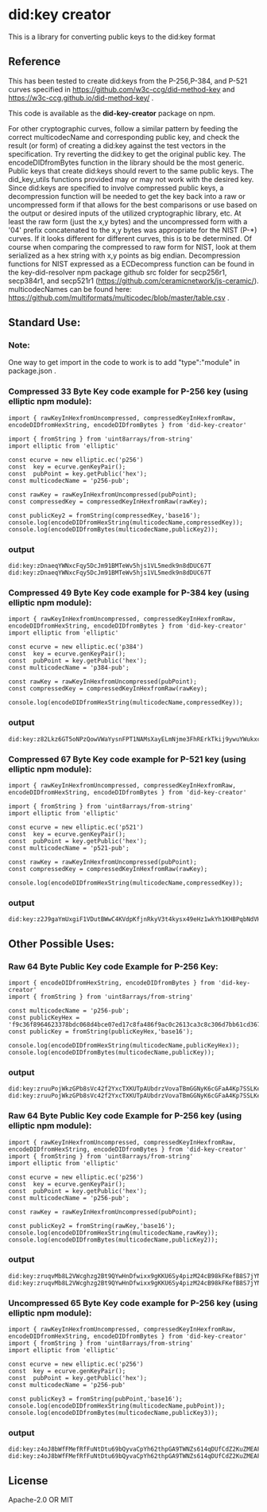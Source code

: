 # did:key creator
This is a library for converting public keys to the did:key format

## Reference
This has been tested to create did:keys from the P-256,P-384, and P-521 curves specified in https://github.com/w3c-ccg/did-method-key
and https://w3c-ccg.github.io/did-method-key/ .

This code is available as the **did-key-creator** package on npm.

For other cryptographic curves, follow a similar pattern by feeding the correct multicodecName and corresponding public key, and check the result (or form) of creating a did:key against the test vectors in the specification. Try reverting the did:key to get the original public key. The encodeDIDfromBytes function in the library should be the most generic. Public keys that create did:keys should revert to the same public keys. The did_key_utils functions provided may or may not work with the desired key. Since did:keys are specified to involve compressed public keys, a decompression function will be needed to get the key back into a raw or uncompressed form if that allows for the best comparisons or use based on the output or desired inputs of the utilized cryptographic library, etc. At least the raw form (just the x,y bytes) and the uncompressed form with a '04' prefix concatenated to the x,y bytes was appropriate for the NIST (P-*) curves. If it looks different for different curves, this is to be determined. Of course when comparing the compressed to raw form for NIST, look at them serialized as a hex string with x,y points as big endian. Decompression functions for NIST expressed as a ECDecompress function can be found in the key-did-resolver npm package github src folder for secp256r1, secp384r1, and secp521r1 (https://github.com/ceramicnetwork/js-ceramic/). multicodecNames can be found here: https://github.com/multiformats/multicodec/blob/master/table.csv .

## Standard Use: 

### Note:
One way to get import in the code to work is to add "type":"module" in package.json .

### Compressed 33 Byte Key code example for P-256 key (using elliptic npm module):
```
import { rawKeyInHexfromUncompressed, compressedKeyInHexfromRaw, encodeDIDfromHexString, encodeDIDfromBytes } from 'did-key-creator'

import { fromString } from 'uint8arrays/from-string'
import elliptic from 'elliptic'

const ecurve = new elliptic.ec('p256')
const  key = ecurve.genKeyPair();
const  pubPoint = key.getPublic('hex');
const multicodecName = 'p256-pub';

const rawKey = rawKeyInHexfromUncompressed(pubPoint);
const compressedKey = compressedKeyInHexfromRaw(rawKey);

const publicKey2 = fromString(compressedKey,'base16');
console.log(encodeDIDfromHexString(multicodecName,compressedKey));
console.log(encodeDIDfromBytes(multicodecName,publicKey2));
```

### output
```
did:key:zDnaeqYWNxcFqy5DcJm91BMTeWv5hjs1VL5medk9n8dDUC67T
did:key:zDnaeqYWNxcFqy5DcJm91BMTeWv5hjs1VL5medk9n8dDUC67T
```

### Compressed 49 Byte Key code example for P-384 key (using elliptic npm module):
```
import { rawKeyInHexfromUncompressed, compressedKeyInHexfromRaw, encodeDIDfromHexString, encodeDIDfromBytes } from 'did-key-creator'
import elliptic from 'elliptic'

const ecurve = new elliptic.ec('p384')
const  key = ecurve.genKeyPair();
const  pubPoint = key.getPublic('hex');
const multicodecName = 'p384-pub';

const rawKey = rawKeyInHexfromUncompressed(pubPoint);
const compressedKey = compressedKeyInHexfromRaw(rawKey);

console.log(encodeDIDfromHexString(multicodecName,compressedKey));
```

### output
```
did:key:z82Lkz6GT5oNPzQowVWaYysnFPT1NAMsXayELmNjme3FhRErkTkij9ywuYWukxcLfNdW6Cw
```

### Compressed 67 Byte Key code example for P-521 key (using elliptic npm module):
```
import { rawKeyInHexfromUncompressed, compressedKeyInHexfromRaw, encodeDIDfromHexString, encodeDIDfromBytes } from 'did-key-creator'

import { fromString } from 'uint8arrays/from-string'
import elliptic from 'elliptic'

const ecurve = new elliptic.ec('p521')
const  key = ecurve.genKeyPair();
const  pubPoint = key.getPublic('hex');
const multicodecName = 'p521-pub';

const rawKey = rawKeyInHexfromUncompressed(pubPoint);
const compressedKey = compressedKeyInHexfromRaw(rawKey);

console.log(encodeDIDfromHexString(multicodecName,compressedKey));
```

### output
```
did:key:z2J9gaYmUxgiF1VDutBWwC4KVdpKfjnRkyV3t4kysx49eHz1wkYh1KHBPqbNdVH5GTgY2KLXtJPYTwFDkhQxuTWxK3K5HSKu
```

## Other Possible Uses:

### Raw 64 Byte Public Key code Example for P-256 Key:

```
import { encodeDIDfromHexString, encodeDIDfromBytes } from 'did-key-creator'
import { fromString } from 'uint8arrays/from-string'

const multicodecName = 'p256-pub';
const publicKeyHex = 'f9c36f8964623378bdc068d4bce07ed17c8fa486f9ac0c2613ca3c8c306d7bb61cd36717b8ac5e4fea8ad23dc8d0783c2318ee4ad7a80db6e0026ad0b072a24f';
const publicKey = fromString(publicKeyHex,'base16');

console.log(encodeDIDfromHexString(multicodecName,publicKeyHex));
console.log(encodeDIDfromBytes(multicodecName,publicKey));

```

### output
```
did:key:zruuPojWkzGPb8sVc42f2YxcTXKUTpAUbdrzVovaTBmGGNyK6cGFaA4Kp7SSLKecrxYz8Sc9d77Rss7rayYt1oFCaNJ
did:key:zruuPojWkzGPb8sVc42f2YxcTXKUTpAUbdrzVovaTBmGGNyK6cGFaA4Kp7SSLKecrxYz8Sc9d77Rss7rayYt1oFCaNJ
```

### Raw 64 Byte Public Key code Example  for P-256 key (using elliptic npm module):
```
import { rawKeyInHexfromUncompressed, compressedKeyInHexfromRaw, encodeDIDfromHexString, encodeDIDfromBytes } from 'did-key-creator'
import { fromString } from 'uint8arrays/from-string'
import elliptic from 'elliptic'

const ecurve = new elliptic.ec('p256')
const  key = ecurve.genKeyPair();
const  pubPoint = key.getPublic('hex');
const multicodecName = 'p256-pub';

const rawKey = rawKeyInHexfromUncompressed(pubPoint);

const publicKey2 = fromString(rawKey,'base16');
console.log(encodeDIDfromHexString(multicodecName,rawKey));
console.log(encodeDIDfromBytes(multicodecName,publicKey2));
```

### output
```
did:key:zruqvMb8L2VWcghzg2Bt9QYwHnDfwixx9gKKU6Sy4pizM24cB98kFKefB8S7jYNvzyUFT5aRF1q7zEuMwR2RdszUDDc
did:key:zruqvMb8L2VWcghzg2Bt9QYwHnDfwixx9gKKU6Sy4pizM24cB98kFKefB8S7jYNvzyUFT5aRF1q7zEuMwR2RdszUDDc
```

### Uncompressed 65 Byte Key code example for P-256 key (using elliptic npm module):
```
import { rawKeyInHexfromUncompressed, compressedKeyInHexfromRaw, encodeDIDfromHexString, encodeDIDfromBytes } from 'did-key-creator'
import { fromString } from 'uint8arrays/from-string'
import elliptic from 'elliptic'

const ecurve = new elliptic.ec('p256')
const  key = ecurve.genKeyPair();
const  pubPoint = key.getPublic('hex');
const multicodecName = 'p256-pub'

const publicKey3 = fromString(pubPoint,'base16');
console.log(encodeDIDfromHexString(multicodecName,pubPoint));
console.log(encodeDIDfromBytes(multicodecName,publicKey3));

```

### output
```
did:key:z4oJ8bWfFMefRfFuNtDtu69bQyvaCpYh62thpGA9TWNZs614qDUfCdZ2KuZMEAFKXGACSo3Ws9FLZwscDGtLwThKFev44
did:key:z4oJ8bWfFMefRfFuNtDtu69bQyvaCpYh62thpGA9TWNZs614qDUfCdZ2KuZMEAFKXGACSo3Ws9FLZwscDGtLwThKFev44
```

## License

Apache-2.0 OR MIT
